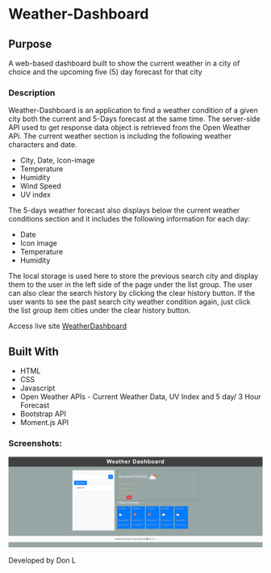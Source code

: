 # Weather-Dashboard

## Purpose
A web-based dashboard built to show the current weather in a city of choice and the upcoming five (5) day forecast for that city

### Description
Weather-Dashboard is an application to find a weather condition of a given city both the current and 5-Days forecast at the same time.
The server-side API used to get response data object is retrieved from the Open Weather APi.
The current weather section is including the following weather characters and date.

- City, Date, Icon-image
- Temperature
- Humidity
- Wind Speed
- UV index

The 5-days weather forecast also displays below the current weather conditions section and it includes the following information for each day:

- Date
- Icon image
- Temperature
- Humidity

The local storage is used here to store the previous search city and display them to the user in the left side of the page under the list group. The user can also clear the search history by clicking the clear history button.
If the user wants to see the past search city weather condition again, just click the list group item cities under the clear history button.

Access live site [WeatherDashboard](https://donl44.github.io/weather-dashboard/)

## Built With
* HTML
* CSS
* Javascript
* Open Weather APIs - Current Weather Data, UV Index and 5 day/ 3 Hour Forecast
* Bootstrap API
* Moment.js API

### Screenshots:

![ScreenShot](https://raw.githubusercontent.com/DonL44/weather-dashboard/develop/assets/images/weather-dashboard.png)

Developed by Don L
